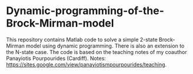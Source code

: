 # Dynamic-programming-of-the-Brock-Mirman-model
This repository contains Matlab code to solve a simple 2-state Brock-Mirman model using dynamic programming. There is also an extension to the N-state case. 
The code is based on the teaching notes of my coauthor Panayiotis Pourpourides (Cardiff). Notes: https://sites.google.com/view/panayiotismpourpourides/teaching. 
